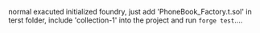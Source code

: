 normal exacuted initialized foundry, just add 'PhoneBook_Factory.t.sol' in terst folder, include 'collection-1' into the project and run `forge test`....

